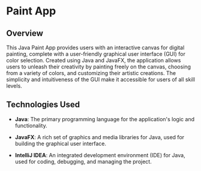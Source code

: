 # Paint App

## Overview

This Java Paint App provides users with an interactive canvas for digital painting, complete with a user-friendly graphical user interface (GUI) for color selection. Created using Java and JavaFX, the application allows users to unleash their creativity by painting freely on the canvas, choosing from a variety of colors, and customizing their artistic creations. The simplicity and intuitiveness of the GUI make it accessible for users of all skill levels.

## Technologies Used

- **Java**: The primary programming language for the application's logic and functionality.

- **JavaFX**: A rich set of graphics and media libraries for Java, used for building the graphical user interface.

- **IntelliJ IDEA**: An integrated development environment (IDE) for Java, used for coding, debugging, and managing the project.
